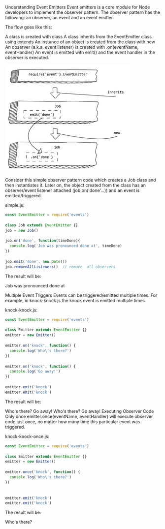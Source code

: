 Understanding Event Emitters
Event emitters is a core module for Node developers to implement the observer pattern. The observer pattern has the following: an observer, an event and an event emitter.

The flow goes like this:

A class is created with class
A class inherits from the EventEmitter class using extends
An instance of an object is created from the class with new
An observer (a.k.a. event listener) is created with .on(eventName, eventHandler)
An event is emitted with emit() and the event handler in the observer is executed.

![event emitters](../../imd/event_emitters.png)

Consider this simple observer pattern code which creates a Job class and then instantiates it. Later on, the object created from the class has an observer/event listener attached (job.on('done'...)) and an event is emitted/triggered.

simple.js:

```js
const EventEmitter = require('events')

class Job extends EventEmitter {}
job = new Job()

job.on('done', function(timeDone){
  console.log('Job was pronounced done at', timeDone)
})

job.emit('done', new Date())
job.removeAllListeners()  // remove  all observers
```

The result will be:

Job was pronounced done at


Multiple Event Triggers
Events can be triggered/emitted multiple times. For example, in knock-knock.js the knock event is emitted multiple times.

knock-knock.js:

```js
const EventEmitter = require('events')

class Emitter extends EventEmitter {}
emitter = new Emitter()

emitter.on('knock', function() {
  console.log('Who\'s there?')
})

emitter.on('knock', function() {
  console.log('Go away!')
})

emitter.emit('knock')
emitter.emit('knock')
```

The result will be:

Who's there?
Go away!
Who's there?
Go away!
Executing Observer Code Only once
emitter.once(eventName, eventHandler) will execute observer code just once, no matter how many time this particular event was triggered.

knock-knock-once.js:

```js
const EventEmitter = require('events')

class Emitter extends EventEmitter {}
emitter = new Emitter()

emitter.once('knock', function() {
  console.log('Who\'s there?')
})


emitter.emit('knock')
emitter.emit('knock')
```

The result will be:

Who's there?
